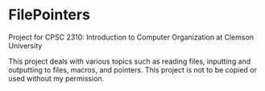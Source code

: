 # FilePointers
Project for CPSC 2310: Introduction to Computer Organization at Clemson University

This project deals with various topics such as reading files, inputting and outputting to files, macros, and pointers. This project is not to be copied or used without my permission.
